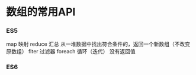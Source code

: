 # 数组的常用API
### ES5
map 映射
reduce 汇总 从一堆数据中找出符合条件的，返回一个新数组（不改变原数组）
flter 过滤器 
foreach 循环（迭代）  没有返回值
### ES6
